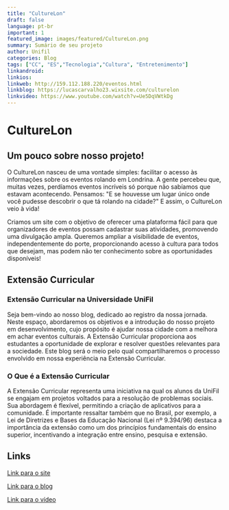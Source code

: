 ```yaml
---
title: "CultureLon"
draft: false
language: pt-br
important: 1
featured_image: images/featured/CultureLon.png 
summary: Sumário de seu projeto
author: Unifil
categories: Blog
tags: ["CC", "ES","Tecnologia","Cultura", "Entretenimento"] 
linkandroid: 
linkios:
linkweb: http://159.112.188.220/eventos.html
linkblog: https://lucascarvalho23.wixsite.com/culturelon
linkvideo: https://www.youtube.com/watch?v=Ue5DqVWtkDg
---
```


# CultureLon

## Um pouco sobre nosso projeto!

O CultureLon nasceu de uma vontade simples: facilitar o acesso às informações sobre os eventos rolando em Londrina. A gente percebeu que, muitas vezes, perdíamos eventos incríveis só porque não sabíamos que estavam acontecendo. Pensamos: "E se houvesse um lugar único onde você pudesse descobrir o que tá rolando na cidade?" E assim, o CultureLon veio à vida!

Criamos um site com o objetivo de oferecer uma plataforma fácil para que organizadores de eventos possam cadastrar suas atividades, promovendo uma divulgação ampla. Queremos ampliar a visibilidade de eventos, independentemente do porte, proporcionando acesso à cultura para todos que desejam, mas podem não ter conhecimento sobre as oportunidades disponíveis!

## Extensão Curricular

### Extensão Curricular na Universidade UniFil

Seja bem-vindo ao nosso blog, dedicado ao registro da nossa jornada. Neste espaço, abordaremos os objetivos e a introdução do nosso projeto em desenvolvimento, cujo propósito é ajudar nossa cidade com a melhora em achar eventos culturais. A Extensão Curricular proporciona aos estudantes a oportunidade de explorar e resolver questões relevantes para a sociedade. Este blog será o meio pelo qual compartilharemos o processo envolvido em nossa experiência na Extensão Curricular.

### O Que é a Extensão Curricular

A Extensão Curricular representa uma iniciativa na qual os alunos da UniFil se engajam em projetos voltados para a resolução de problemas sociais. Sua abordagem é flexível, permitindo a criação de aplicativos para a comunidade. É importante ressaltar também que no Brasil, por exemplo, a Lei de Diretrizes e Bases da Educação Nacional (Lei nº 9.394/96) destaca a importância da extensão como um dos princípios fundamentais do ensino superior, incentivando a integração entre ensino, pesquisa e extensão.

## Links

[Link para o site](http://159.112.188.220/eventos.html)

[Link para o blog](https://lucascarvalho23.wixsite.com/culturelon)

[Link para o vídeo](https://www.youtube.com/watch?v=Ue5DqVWtkDg)
